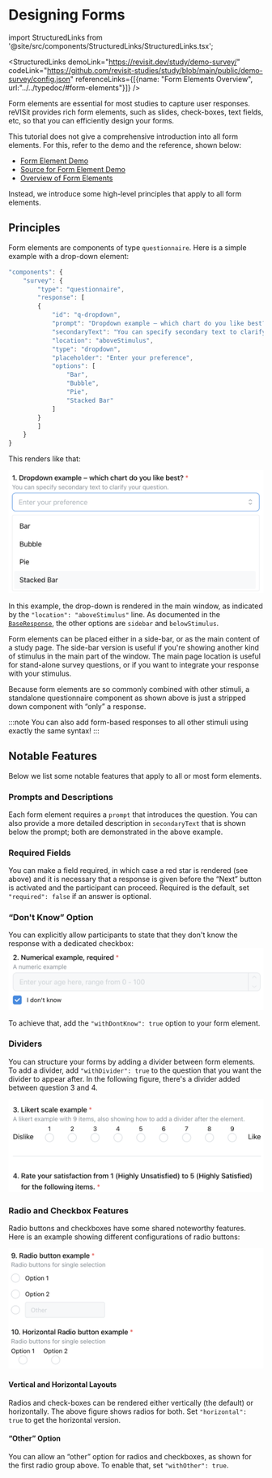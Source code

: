 # Designing Forms

import StructuredLinks from '@site/src/components/StructuredLinks/StructuredLinks.tsx';

<StructuredLinks
    demoLink="https://revisit.dev/study/demo-survey/"
    codeLink="https://github.com/revisit-studies/study/blob/main/public/demo-survey/config.json"
    referenceLinks={[{name: "Form Elements Overview", url:"../../typedoc/#form-elements"}]}
/>

Form elements are essential for most studies to capture user responses. reVISit provides rich form elements, such as slides, check-boxes, text fields, etc, so that you can efficiently design your forms. 

This tutorial does not give a comprehensive introduction into all form elements. For this, refer to the demo and the reference, shown below: 

* [Form Element Demo](https://revisit.dev/study/demo-survey/)
* [Source for Form Element Demo](https://github.com/revisit-studies/study/blob/main/public/demo-survey/config.json)
* [Overview of Form Elements](../../typedoc/#form-elements)

Instead, we introduce some high-level principles that apply to all form elements. 


## Principles

Form elements are components of type `questionnaire`. Here is a simple example with a drop-down element: 

```js
"components": {
    "survey": {
        "type": "questionnaire",
        "response": [
        {
            "id": "q-dropdown",
            "prompt": "Dropdown example – which chart do you like best?",
            "secondaryText": "You can specify secondary text to clarify your question.",
            "location": "aboveStimulus",
            "type": "dropdown",
            "placeholder": "Enter your preference",
            "options": [
                "Bar",
                "Bubble",
                "Pie",
                "Stacked Bar"
            ]
        }
        ]
    }
}
```

This renders like that: 

![A dropdown box with secondary text](img/form-dropdown.png)

In this example, the drop-down is rendered in the main window, as indicated by the `"location": "aboveStimulus"` line. As documented in the [`BaseResponse`](../../typedoc/interfaces/BaseResponse/), the other options are `sidebar` and `belowStimulus`. 

Form elements can be placed either in a side-bar, or as the main content of a study page. The side-bar version is useful if you're showing another kind of stimulus in the main part of the window. The main page location is useful for stand-alone survey questions, or if you want to integrate your response with your stimulus. 

Because form elements are so commonly combined with other stimuli, a standalone questionnaire component as shown above is just a stripped down component with “only” a response. 

:::note
You can also add form-based responses to all other stimuli using exactly the same syntax!
:::

## Notable Features

Below we list some notable features that apply to all or most form elements. 

### Prompts and Descriptions

Each form element requires a `prompt` that introduces the question. You can also provide a more detailed description in `secondaryText` that is shown below the prompt; both are demonstrated in the above example.  

### Required Fields

You can make a field required, in which case a red star is rendered (see above) and it is necessary that a response is given before the “Next” button is activated and the participant can proceed. Required is the default, set `"required": false` if an answer is optional. 

### “Don't Know” Option

You can explicitly allow participants to state that they don't know the response with a dedicated checkbox: 
![A numerical input example with a don't know option.](img/form-dont-know.png)

To achieve that, add the `"withDontKnow": true` option to your form element. 

### Dividers

You can structure your forms by adding a divider between form elements. To add a divider, add `"withDivider": true` to the question that you want the divider to appear after. In the following figure, there's a divider added between question 3 and 4. 

![Two questions separated by a divider.](img/form-divider.png)

### Radio and Checkbox Features

Radio buttons and checkboxes have some shared noteworthy features. Here is an example showing different configurations of radio buttons: 

![Two radio button questions, one horizontal, one vertical. One of them has an "other" option.](img/form-radio.png)

#### Vertical and Horizontal Layouts

Radios and check-boxes can be rendered either vertically (the default) or horizontally. The above figure shows radios for both. Set `"horizontal": true` to get the horizontal version. 

#### “Other” Option

You can allow an “other” option for radios and checkboxes, as shown for the first radio group above. To enable that, set `"withOther": true`.